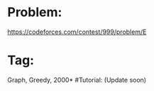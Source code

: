 # Problem:
https://codeforces.com/contest/999/problem/E
# Tag:
Graph, Greedy, 2000*
#Tutorial: (Update soon)
